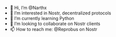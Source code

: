 - 👋 Hi, I’m @Narthx
- 👀 I’m interested in Nostr, decentralized protocols 
- 🌱 I’m currently learning Python 
- 💞️ I’m looking to collaborate on Nostr clients 
- 📫 How to reach me: @Reprobus on Nostr 

<!---
Narthx/Narthx is a ✨ special ✨ repository because its `README.md` (this file) appears on your GitHub profile.
You can click the Preview link to take a look at your changes.
--->
